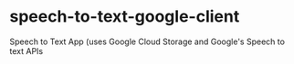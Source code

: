 # speech-to-text-google-client
Speech to Text App (uses Google Cloud Storage and Google's Speech to text APIs
